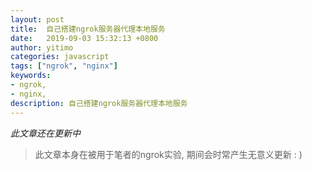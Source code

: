 ```yaml
---
layout: post
title:  自己搭建ngrok服务器代理本地服务
date:   2019-09-03 15:32:13 +0800
author: yitimo
categories: javascript
tags: ["ngrok", "nginx"]
keywords:
- ngrok,
- nginx,
description: 自己搭建ngrok服务器代理本地服务
---
```


*此文章还在更新中*

> 此文章本身在被用于笔者的ngrok实验, 期间会时常产生无意义更新 : )
